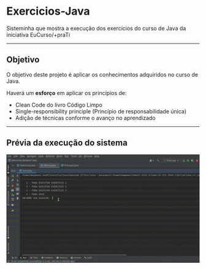 # Exercicios-Java
Sisteminha  que mostra a execução dos exercícios do curso de Java da iniciativa EuCurso/+praTi

---

## Objetivo

O objetivo deste projeto é aplicar os conhecimentos adquiridos
no curso de Java.

Haverá um **esforço** em aplicar os princípios de:
* Clean Code do livro Código Limpo
* Single-responsibility principle (Princípio de responsabilidade única)
* Adição de técnicas conforme o avanço no aprendizado
---
## Prévia da execução do sistema
![](demoSemana1.gif)